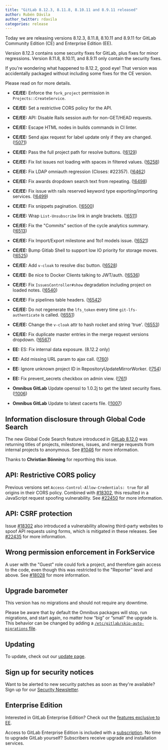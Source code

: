 ```yaml
---
title: "GitLab 8.12.3, 8.11.8, 8.10.11 and 8.9.11 released"
author: Rubén Dávila
author_twitter: rdavila
categories: release
---
```


Today we are releasing versions 8.12.3, 8.11.8, 8.10.11 and 8.9.11 for GitLab Community
Edition (CE) and Enterprise Edition (EE).

Version 8.12.3 contains some security fixes for GitLab, plus fixes for minor
regressions. Version 8.11.8, 8.10.11, and 8.9.11 only contain the security fixes.

If you're wondering what happened to 8.12.2, good eye! That version was accidentally packaged without including some fixes for the CE version.

Please read on for more details.

<!-- more -->

- **CE/EE:** Enforce the `fork_project` permission in `Projects::CreateService`.
- **CE/EE:** Set a restrictive CORS policy for the API.
- **CE/EE:** API: Disable Rails session auth for non-GET/HEAD requests.
- **CE/EE:** Escape HTML nodes in builds commands in CI linter.
- **CE/EE:** Send ajax request for label update only if they are changed. ([!5071])
- **CE/EE:** Pass the full project path for resolve buttons. ([!6129])
- **CE/EE:** Fix list issues not loading with spaces in filtered values. ([!6258])
- **CE/EE:** Fix LDAP omniauth regression (Closes: #22357). ([!6462])
- **CE/EE:** Fix awards dropdown search text from repeating. ([!6498])
- **CE/EE:** Fix issue with rails reserved keyword type exporting/importing services. ([!6499])
- **CE/EE:** Fix snippets pagination. ([!6500])
- **CE/EE:** Wrap `List-Unsubscribe` link in angle brackets. ([!6511])
- **CE/EE:** Fix the "Commits" section of the cycle analytics summary. ([!6513])
- **CE/EE:** Fix Import/Export milestone and 1to1 models issue. ([!6521])
- **CE/EE:** Bump Gitlab Shell to support low IO priority for storage moves. ([!6525])
- **CE/EE:** Add `v-cloak` to resolve disc button. ([!6528])
- **CE/EE:** Be nice to Docker Clients talking to JWT/auth. ([!6536])
- **CE/EE:** Fix `IssuesController#show` degradation including project on loaded notes. ([!6540])
- **CE/EE:** Fix pipelines table headers. ([!6542])
- **CE/EE:** Do not regenerate the `lfs_token` every time `git-lfs-authenticate` is called. ([!6551])
- **CE/EE:** Change the `v-cloak` attr to hash rocket and string 'true'. ([!6553])
- **CE/EE:** Fix duplicate master entries in the merge request versions dropdown. ([!6567])

- **EE:** ES: Fix internal data exposure. (8.12.2 only)
- **EE:** Add missing URL param to ajax call. ([!760])
- **EE:** Ignore unknown project ID in RepositoryUpdateMirrorWorker. ([!754])
- **EE:** Fix prevent_secrets checkbox on admin view. ([!761])

- **Omnibus GitLab** Update openssl to 1.0.2j to get the latest security fixes. ([!1006])
- **Omnibus GitLab** Update to latest cacerts file. ([!1007])

[!6525]: https://gitlab.com/gitlab-org/gitlab-ce/merge_requests/6525
[!6536]: https://gitlab.com/gitlab-org/gitlab-ce/merge_requests/6536
[!5071]: https://gitlab.com/gitlab-org/gitlab-ce/merge_requests/5071
[!6542]: https://gitlab.com/gitlab-org/gitlab-ce/merge_requests/6542
[!6540]: https://gitlab.com/gitlab-org/gitlab-ce/merge_requests/6540
[!6521]: https://gitlab.com/gitlab-org/gitlab-ce/merge_requests/6521
[!6513]: https://gitlab.com/gitlab-org/gitlab-ce/merge_requests/6513
[!6511]: https://gitlab.com/gitlab-org/gitlab-ce/merge_requests/6511
[!6498]: https://gitlab.com/gitlab-org/gitlab-ce/merge_requests/6498
[!6129]: https://gitlab.com/gitlab-org/gitlab-ce/merge_requests/6129
[!6528]: https://gitlab.com/gitlab-org/gitlab-ce/merge_requests/6528
[!6462]: https://gitlab.com/gitlab-org/gitlab-ce/merge_requests/6462
[!6258]: https://gitlab.com/gitlab-org/gitlab-ce/merge_requests/6258
[!6500]: https://gitlab.com/gitlab-org/gitlab-ce/merge_requests/6500
[!6499]: https://gitlab.com/gitlab-org/gitlab-ce/merge_requests/6499
[!6553]: https://gitlab.com/gitlab-org/gitlab-ce/merge_requests/6553
[!6567]: https://gitlab.com/gitlab-org/gitlab-ce/merge_requests/6567
[!6551]: https://gitlab.com/gitlab-org/gitlab-ce/merge_requests/6551
[!760]: https://gitlab.com/gitlab-org/gitlab-ee/merge_requests/760
[!754]: https://gitlab.com/gitlab-org/gitlab-ee/merge_requests/754
[!761]: https://gitlab.com/gitlab-org/gitlab-ee/merge_requests/761
[!1006]: https://gitlab.com/gitlab-org/omnibus-gitlab/merge_requests/1006
[!1007]: https://gitlab.com/gitlab-org/omnibus-gitlab/merge_requests/1007

## Information disclosure through Global Code Search

The new Global Code Search feature introduced in [GitLab 8.12.0] was returning titles of projects,
milestones, issues, and merge requests from internal projects to anonymous. See [#1046] for more information.

Thanks to **Christian Bönning** for reporthing this issue.

[GitLab 8.12.0]: https://about.gitlab.com/2016/09/22/gitlab-8-12-released/
[#1046]: https://gitlab.com/gitlab-org/gitlab-ee/issues/1046

## API: Restrictive CORS policy

Previous versions set `Access-Control-Allow-Credentials: true` for all origins in their CORS policy.
Combined with [#18302], this resulted in a JavaScript request spoofing vulnerability. See [#22450] for more information.

[#22450]: https://gitlab.com/gitlab-org/gitlab-ce/issues/22450

## API: CSRF protection

Issue [#18302] also introduced a vulnerability allowing third-party websites to spoof API requests using forms,
which is mitigated in these releases. See [#22435] for more information.

[#18302]: https://gitlab.com/gitlab-org/gitlab-ce/issues/18302
[#22435]: https://gitlab.com/gitlab-org/gitlab-ce/issues/22435

## Wrong permission enforcement in ForkService

A user with the "Guest" role could fork a project, and therefore gain access to the code,
even though this was restricted to the "Reporter" level and above.
See [#18028] for more information.

[#18028]: https://gitlab.com/gitlab-org/gitlab-ce/issues/18028

## Upgrade barometer

This version has no migrations and should not require any downtime.

Please be aware that by default the Omnibus packages will stop, run migrations,
and start again, no matter how “big” or “small” the upgrade is. This behavior
can be changed by adding a [`/etc/gitlab/skip-auto-migrations`
file](http://doc.gitlab.com/omnibus/update/README.html).

## Updating

To update, check out our [update page](https://about.gitlab.com/update/).

## Sign up for security notices

Want to be alerted to new security patches as soon as they're available? Sign up
for our [Security Newsletter](https://about.gitlab.com/contact/).

## Enterprise Edition

Interested in GitLab Enterprise Edition? Check out the [features exclusive to
EE](https://about.gitlab.com/features/#enterprise).

Access to GitLab Enterprise Edition is included with a [subscription](/products/).
No time to upgrade GitLab yourself? Subscribers receive upgrade and installation
services.
